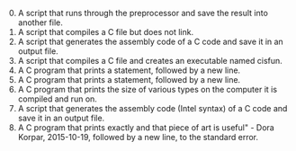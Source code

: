 0. A script that runs through the preprocessor and save the result into another file.
1. A script that compiles a C file but does not link.
2. A  script that generates the assembly code of a C code and save it in an output file.
3. A script that compiles a C file and creates an executable named cisfun.
4. A C program that prints a statement, followed by a new line.
5. A C program that prints a statement, followed by a new line.
6. A C program that prints the size of various types on the computer it is compiled and run on.
7. A script that generates the assembly code (Intel syntax) of a C code and save it in an output file.
8. A C program that prints exactly and that piece of art is useful" - Dora Korpar, 2015-10-19, followed by a new line, to the standard error.
 
